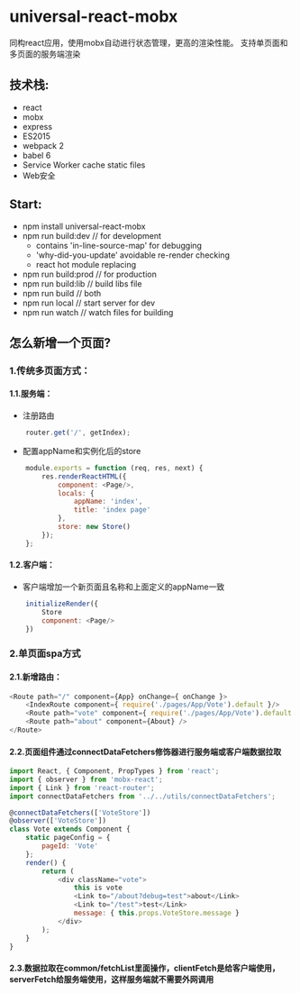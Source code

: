 # universal-react-mobx
同构react应用，使用mobx自动进行状态管理，更高的渲染性能。
支持单页面和多页面的服务端渲染


## 技术栈:
- react
- mobx
- express
- ES2015
- webpack 2
- babel 6
- Service Worker cache static files
- Web安全

## Start:
- npm install universal-react-mobx
- npm run build:dev   // for development
    - contains 'in-line-source-map' for debugging
    - 'why-did-you-update' avoidable re-render checking
    - react hot module replacing
- npm run build:prod  // for production
- npm run build:lib   // build libs file
- npm run build       // both
- npm run local       // start server for dev
- npm run watch       // watch files for building


## 怎么新增一个页面?

### 1.传统多页面方式：

#### 1.1.服务端：
* 注册路由
``` javascript
    router.get('/', getIndex);
```
* 配置appName和实例化后的store
``` javascript
    module.exports = function (req, res, next) {
        res.renderReactHTML({
            component: <Page/>,
            locals: {
                appName: 'index',
                title: 'index page'
            },
            store: new Store()
        });
    };
```

#### 1.2.客户端：
* 客户端增加一个新页面且名称和上面定义的appName一致
``` javascript
    initializeRender({
        Store
        component: <Page/>
    })
```

### 2.单页面spa方式
#### 2.1.新增路由：
``` javascript
<Route path="/" component={App} onChange={ onChange }>
    <IndexRoute component={ require('./pages/App/Vote').default }/>
    <Route path="vote" component={ require('./pages/App/Vote').default }/>
    <Route path="about" component={About} />
</Route>
```
#### 2.2.页面组件通过connectDataFetchers修饰器进行服务端或客户端数据拉取
``` javascript
import React, { Component, PropTypes } from 'react';
import { observer } from 'mobx-react';
import { Link } from 'react-router';
import connectDataFetchers from '../../utils/connectDataFetchers';

@connectDataFetchers(['VoteStore'])
@observer(['VoteStore'])
class Vote extends Component {
    static pageConfig = {
        pageId: 'Vote'
    };
    render() {
        return (
            <div className="vote">
                this is vote
                <Link to="/about?debug=test">about</Link>
                <Link to="/test">test</Link>
                message: { this.props.VoteStore.message }
            </div>
        );
    }
}
```

#### 2.3.数据拉取在common/fetchList里面操作，clientFetch是给客户端使用，serverFetch给服务端使用，这样服务端就不需要外网调用
